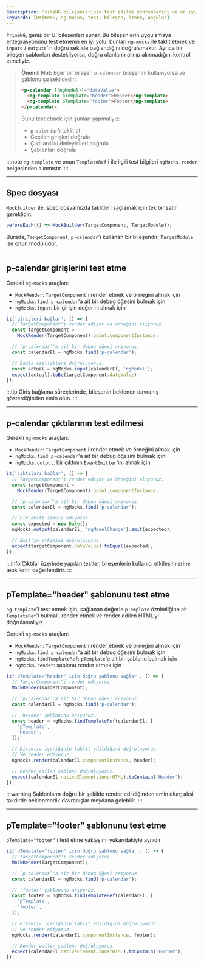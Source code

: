 ```yaml
---
description: PrimeNG bileşenlerinin test edilme yöntemlerini ve en iyi uygulamaları inceleyin. Bu içerik, ng-mocks kullanarak bileşenlerin nasıl taklit edileceği ve test edileceği üzerine bilgiler sunmaktadır.
keywords: [PrimeNG, ng-mocks, test, bileşen, örnek, Angular]
---
```


`PrimeNG`, geniş bir UI bileşenleri sunar. Bu bileşenlerin uygulamaya entegrasyonunu test etmenin en iyi yolu, bunları `ng-mocks` ile taklit etmek ve `inputs` / `outputs`'ın doğru şekilde bağlandığını doğrulamaktır. Ayrıca bir bileşen şablonları destekliyorsa, doğru olanların alınıp alınmadığını kontrol etmeliyiz.

> **Önemli Not:** Eğer bir bileşen `p-calendar` bileşenini kullanıyorsa ve şablonu şu şekildedir:
> 
> ```html
> <p-calendar [(ngModel)]="dateValue">
>   <ng-template pTemplate="header">Header</ng-template>
>   <ng-template pTemplate="footer">Footer</ng-template>
> </p-calendar>
> ```
> 
> Bunu test etmek için şunları yapmalıyız:
> - `p-calendar`'ı taklit et
> - Geçilen girişleri doğrula
> - Çıktılardaki dinleyicileri doğrula
> - Şablonları doğrula

:::note
`ng-template` ve onun `TemplateRef`'i ile ilgili test bilgileri `ngMocks.render` belgesinden alınmıştır.
:::

---

## Spec dosyası

`MockBuilder` ile, spec dosyamızda taklitleri sağlamak için tek bir satır gereklidir:

```ts
beforeEach(() => MockBuilder(TargetComponent, TargetModule));
```

Burada, `TargetComponent`, `p-calendar`'ı kullanan bir bileşendir; `TargetModule` ise onun modülüdür.

---

## p-calendar girişlerini test etme

Gerekli `ng-mocks` araçları:

- `MockRender`: `TargetComponent`'i render etmek ve örneğini almak için
- `ngMocks.find`: `p-calendar`'a ait bir debug öğesini bulmak için
- `ngMocks.input`: bir girişin değerini almak için

```ts
it('girişleri bağlar', () => {
  // TargetComponent'i render ediyor ve örneğini alıyoruz.
  const targetComponent =
    MockRender(TargetComponent).point.componentInstance;

  // `p-calendar`'a ait bir debug öğesi arıyoruz.
  const calendarEl = ngMocks.find('p-calendar');

  // Bağlı özellikleri doğruluyoruz.
  const actual = ngMocks.input(calendarEl, 'ngModel');
  expect(actual).toBe(targetComponent.dateValue);
});
```

:::tip
Giriş bağlama süreçlerinde, bileşenin beklenen davranış gösterdiğinden emin olun.
:::

---

## p-calendar çıktılarının test edilmesi

Gerekli `ng-mocks` araçları:

- `MockRender`: `TargetComponent`'i render etmek ve örneğini almak için
- `ngMocks.find`: `p-calendar`'a ait bir debug öğesini bulmak için
- `ngMocks.output`: bir çıktının `EventEmitter`'ını almak için

```ts
it('çıktıları bağlar', () => {
  // TargetComponent'i render ediyor ve örneğini alıyoruz.
  const targetComponent =
    MockRender(TargetComponent).point.componentInstance;

  // `p-calendar`'a ait bir debug öğesi arıyoruz.
  const calendarEl = ngMocks.find('p-calendar');

  // Bir emiti simüle ediyoruz.
  const expected = new Date();
  ngMocks.output(calendarEl, 'ngModelChange').emit(expected);

  // Emit'in etkisini doğruluyoruz.
  expect(targetComponent.dateValue).toEqual(expected);
});
```

:::info
Çıktılar üzerinde yapılan testler, bileşenlerin kullanıcı etkileşimlerine tepkilerini değerlendirir.
:::

---

## pTemplate="header" şablonunu test etme

`ng-template`'i test etmek için, sağlanan değerle `pTemplate` özniteliğine ait `TemplateRef`'i bulmalı, render etmeli ve render edilen HTML'yi doğrulamalıyız.

Gerekli `ng-mocks` araçları:

- `MockRender`: `TargetComponent`'i render etmek ve örneğini almak için
- `ngMocks.find`: `p-calendar`'a ait bir debug öğesini bulmak için
- `ngMocks.findTemplateRef`: `pTemplate`'e ait bir şablonu bulmak için
- `ngMocks.render`: şablonu render etmek için

```ts
it('pTemplate="header" için doğru şablonu sağlar', () => {
  // TargetComponent'i render ediyoruz.
  MockRender(TargetComponent);

  // `p-calendar`'a ait bir debug öğesi arıyoruz.
  const calendarEl = ngMocks.find('p-calendar');

  // 'header' şablonunu arıyoruz.
  const header = ngMocks.findTemplateRef(calendarEl, [
    'pTemplate',
    'header',
  ]);

  // Direktiv içeriğinin taklit edildiğini doğruluyoruz.
  // Ve render ediyoruz.
  ngMocks.render(calendarEl.componentInstance, header);

  // Render edilen şablonu doğruluyoruz.
  expect(calendarEl.nativeElement.innerHTML).toContain('Header');
});
```

:::warning
Şablonların doğru bir şekilde render edildiğinden emin olun; aksi takdirde beklenmedik davranışlar meydana gelebilir.
:::

---

## pTemplate="footer" şablonunu test etme

`pTemplate="footer"`'ı test etme yaklaşımı yukarıdakiyle aynıdır.

```ts
it('pTemplate="footer" için doğru şablonu sağlar', () => {
  // TargetComponent'i render ediyoruz.
  MockRender(TargetComponent);

  // `p-calendar`'a ait bir debug öğesi arıyoruz.
  const calendarEl = ngMocks.find('p-calendar');

  // 'footer' şablonunu arıyoruz.
  const footer = ngMocks.findTemplateRef(calendarEl, [
    'pTemplate',
    'footer',
  ]);

  // Direktiv içeriğinin taklit edildiğini doğruluyoruz.
  // Ve render ediyoruz.
  ngMocks.render(calendarEl.componentInstance, footer);

  // Render edilen şablonu doğruluyoruz.
  expect(calendarEl.nativeElement.innerHTML).toContain('Footer');
});